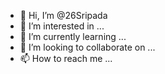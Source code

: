 - 👋 Hi, I’m @26Sripada
- 👀 I’m interested in ...
- 🌱 I’m currently learning ...
- 💞️ I’m looking to collaborate on ...
- 📫 How to reach me ...

<!---
26Sripada/26Sripada is a ✨ special ✨ repository because its `README.md` (this file) appears on your GitHub profile.
You can click the Preview link to take a look at your changes.
--->

